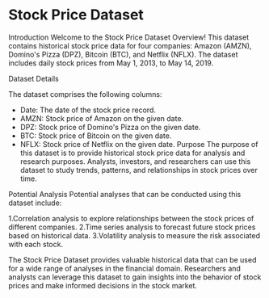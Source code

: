 # Stock Price Dataset 

Introduction
Welcome to the Stock Price Dataset Overview! This dataset contains historical stock price data for four companies: Amazon (AMZN), Domino's Pizza (DPZ), Bitcoin (BTC), and Netflix (NFLX). The dataset includes daily stock prices from May 1, 2013, to May 14, 2019.

Dataset Details

The dataset comprises the following columns:
- Date: The date of the stock price record.
- AMZN: Stock price of Amazon on the given date.
- DPZ: Stock price of Domino's Pizza on the given date.
- BTC: Stock price of Bitcoin on the given date.
- NFLX: Stock price of Netflix on the given date.
Purpose
The purpose of this dataset is to provide historical stock price data for analysis and research purposes. Analysts, investors, and researchers can use this dataset to study trends, patterns, and relationships in stock prices over time.

Potential Analysis
Potential analyses that can be conducted using this dataset include:

1.Correlation analysis to explore relationships between the stock prices of different companies.
2.Time series analysis to forecast future stock prices based on historical data.
3.Volatility analysis to measure the risk associated with each stock.

The Stock Price Dataset provides valuable historical data that can be used for a wide range of analyses in the financial domain. Researchers and analysts can leverage this dataset to gain insights into the behavior of stock prices and make informed decisions in the stock market.





